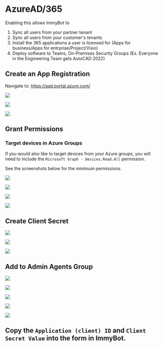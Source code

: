 # AzureAD/365

Enabling this allows ImmyBot to

1. Sync all users from your partner tenant
2. Sync all users from your customer's tenants
3. Install the 365 applications a user is licensed for (Apps for business/Apps for entrprise/Project/Visio)
4. Deploy software to Teams, On-Premises Security Groups (Ex. Everyone in the Engineering Team gets AutoCAD 2022)

## Create an App Registration

Navigate to: https://aad.portal.azure.com/

![](./.vuepress/images/2020-12-07-15-46-18.png)

![](./.vuepress/images/2020-12-07-15-47-07.png)

![](./.vuepress/images/2020-12-07-15-47-18.png)

## Grant Permissions

### Target devices in Azure Groups

If you would also like to target devices from your Azure groups, you will need to include the `Microsoft Graph - Devices.Read.All` permission.

See the screenshots below for the minimum permissions.

![](./.vuepress/images/2020-12-07-15-47-33.png)

![](./.vuepress/images/2020-12-07-15-47-40.png)

![](./.vuepress/images/2020-12-07-15-47-49.png)

![](./.vuepress/images/2020-12-07-15-47-52.png)

## Create Client Secret

![](./.vuepress/images/2021-08-16-13-19-15.png)

![](./.vuepress/images/2021-08-16-13-20-45.png)

![](./.vuepress/images/2021-08-16-13-23-26.png)

## Add to Admin Agents Group

![](./.vuepress/images/2020-12-07-15-48-22.png)

![](./.vuepress/images/2020-12-07-15-48-26.png)

![](./.vuepress/images/2020-12-07-15-48-31.png)

![](./.vuepress/images/2020-12-07-15-48-35.png)

![](./.vuepress/images/2020-12-07-15-48-38.png)

## Copy the `Application (client) ID` and `Client Secret Value` into the form in ImmyBot.
